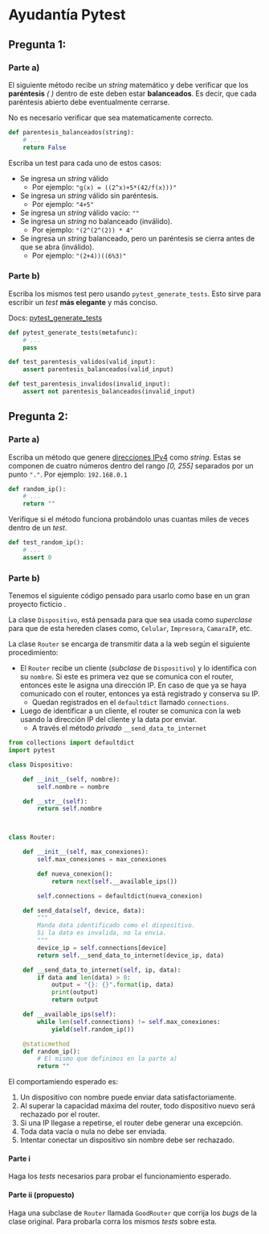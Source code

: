 
# Ayudantía Pytest

## Pregunta 1:

### Parte a)
El siguiente método recibe un *string* matemático y debe verificar que los **paréntesis** *(* *)* dentro de este deben estar **balanceados**. Es decir, que cada paréntesis abierto debe eventualmente cerrarse.

No es necesario verificar que sea matematicamente correcto.

```python
def parentesis_balanceados(string):
	# ...
    return False
```

Escriba un test para cada uno de estos casos:

* Se ingresa un *string* válido
    * Por ejemplo: `"g(x) = ((2^x)+5*(42/f(x)))"`
* Se ingresa un *string* válido sin paréntesis. 
    * Por ejemplo: `"4+5"`
* Se ingresa un *string* válido vacío: `""`
* Se ingresa un *string* no balanceado (inválido).
	* Por ejemplo: `"(2^(2^(2)) * 4"`
* Se ingresa un *string* balanceado, pero un paréntesis se cierra antes de que se abra (inválido).
	* Por ejemplo: `"(2+4))((6%3)"`
	
### Parte b)

Escriba los mismos test pero usando `pytest_generate_tests`. Esto sirve para escribir un *test* **más elegante** y más conciso. 

Docs: [pytest_generate_tests](https://pytest.org/latest/parametrize.html#basic-pytest-generate-tests-example)

```python
def pytest_generate_tests(metafunc):
	# ...
	pass

def test_parentesis_validos(valid_input):
    assert parentesis_balanceados(valid_input)

def test_parentesis_invalidos(invalid_input):
    assert not parentesis_balanceados(invalid_input)
```

## Pregunta 2:

### Parte a)
Escriba un método que genere [direcciones IPv4](http://es.wikipedia.org/wiki/IPv4) como *string*. Estas se componen de cuatro números dentro del rango *[0, 255]* separados por un punto `"."`.  Por ejemplo: `192.168.0.1`

```python
def random_ip():
	# ...
	return ""
```

Verifique si el método funciona probándolo unas cuantas miles de veces dentro de un *test*.

```python
def test_random_ip():
    # ...
    assert 0
```

### Parte b)

Tenemos el siguiente código pensado para usarlo como base en un gran proyecto ficticio . 

La clase `Dispositivo`, está pensada para que sea usada como *superclase* para que de esta hereden clases como, `Celular`, `Impresora`, `CamaraIP`, etc.

La clase `Router` se encarga de transmitir data a la web según el siguiente procedimiento:

* El `Router` recibe un cliente (*subclase* de `Dispositivo`) y lo identifica con su `nombre`. Si este es primera vez que se comunica con el router, entonces este le asigna una dirección IP.  En caso de que ya se haya comunicado con el router, entonces ya está registrado y conserva su IP.
	* Quedan registrados en el `defaultdict` llamado `connections`.
* Luego de identificar a un cliente, el router se comunica con la web usando la dirección IP del cliente y la data por enviar.
	* A través el método *privado* `__send_data_to_internet`

```python
from collections import defaultdict
import pytest

class Dispositivo:

    def __init__(self, nombre):
        self.nombre = nombre

    def __str__(self):
        return self.nombre



class Router:

    def __init__(self, max_conexiones):
        self.max_conexiones = max_conexiones

        def nueva_conexion():
            return next(self.__available_ips())

        self.connections = defaultdict(nueva_conexion)

    def send_data(self, device, data):
        """
        Manda data identificado como el dispositivo.
        Si la data es invalida, no la envia.
        """
        device_ip = self.connections[device]
        return self.__send_data_to_internet(device_ip, data)

    def __send_data_to_internet(self, ip, data):
        if data and len(data) > 0:
            output = "{}: {}".format(ip, data)
            print(output)
            return output

    def __available_ips(self):
        while len(self.connections) != self.max_conexiones:
            yield(self.random_ip())

    @staticmethod
    def random_ip():
        # El mismo que definimos en la parte a)
        return ""
```

El comportamiendo esperado es:
1. Un dispositivo con nombre puede enviar data satisfactoriamente.
1. Al superar la capacidad máxima del router, todo dispositivo nuevo será rechazado por el router.
1. Si una IP llegase a repetirse, el router debe generar una excepción.
1. Toda data vacía o nula no debe ser enviada. 
1. Intentar conectar un dispositivo sin nombre debe ser rechazado.

#### Parte i
Haga los *tests* necesarios para probar el funcionamiento esperado.

#### Parte ii (propuesto)
Haga una subclase de `Router` llamada `GoodRouter` que corrija los *bugs* de la clase original. Para probarla corra los mismos *tests* sobre esta.

